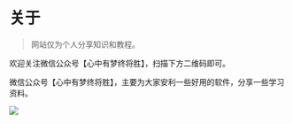 # 关于

> 网站仅为个人分享知识和教程。

欢迎关注微信公众号【心中有梦终将胜】，扫描下方二维码即可。

微信公众号【心中有梦终将胜】，主要为大家安利一些好用的软件，分享一些学习资料。

![](https://s2.loli.net/2022/06/26/ifrcwCKQPtzaSx8.jpg)
